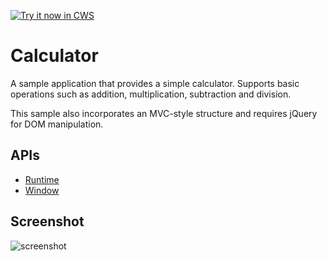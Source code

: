 <a target="_blank" href="https://chrome.google.com/webstore/detail/pelimflkpjiicnajdjcmekpioacmahkh">![Try it now in CWS](https://raw.github.com/GoogleChrome/chrome-app-samples/master/tryitnowbutton.png "Click here to install this sample from the Chrome Web Store")</a>


# Calculator

A sample application that provides a simple calculator. Supports basic operations
such as addition, multiplication, subtraction and division.

This sample also incorporates an MVC-style structure and requires jQuery for
DOM manipulation.

## APIs

* [Runtime](http://developer.chrome.com/trunk/apps/app.runtime.html)
* [Window](http://developer.chrome.com/trunk/apps/app.window.html)

     
## Screenshot
![screenshot](https://raw.github.com/GoogleChrome/chrome-app-samples/master/calculator/assets/screenshot_1280_800.png)

